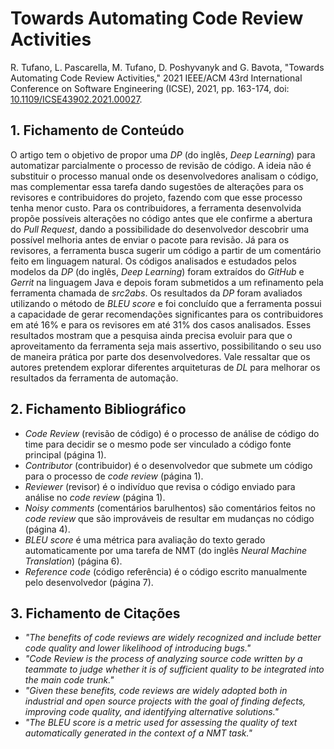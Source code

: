 # Towards Automating Code Review Activities

R. Tufano, L. Pascarella, M. Tufano, D. Poshyvanyk and G. Bavota, "Towards Automating Code Review Activities," 2021 IEEE/ACM 43rd International Conference on Software Engineering (ICSE), 2021, pp. 163-174, doi: [10.1109/ICSE43902.2021.00027](https://doi.org/10.1109/ICSE43902.2021.00027).

## 1. Fichamento de Conteúdo

O artigo tem o objetivo de propor uma _DP_ (do inglês, _Deep Learning_) para automatizar parcialmente o processo de revisão de código. A ideia não é substituir o processo manual onde os desenvolvedores analisam o código, mas complementar essa tarefa dando sugestões de alterações para os revisores e contribuidores do projeto, fazendo com que esse processo tenha menor custo. Para os contribuidores, a ferramenta desenvolvida propõe possíveis alterações no código antes que ele confirme a abertura do _Pull Request_, dando a possibilidade do desenvolvedor descobrir uma possível melhoria antes de enviar o pacote para revisão. Já para os revisores, a ferramenta busca sugerir um código a partir de um comentário feito em linguagem natural. Os códigos analisados e estudados pelos modelos da _DP_ (do inglês, _Deep Learning_) foram extraídos do _GitHub_ e _Gerrit_ na linguagem Java e depois foram submetidos a um refinamento pela ferramenta chamada de _src2abs_. Os resultados da _DP_ foram avaliados utilizando o método de _BLEU score_ e foi concluído que a ferramenta possui a capacidade de gerar recomendações significantes para os contribuidores em até 16% e para os revisores em até 31% dos casos analisados. Esses resultados mostram que a pesquisa ainda precisa evoluir para que o aproveitamento da ferramenta seja mais assertivo, possibilitando o seu uso de maneira prática por parte dos desenvolvedores. Vale ressaltar que os autores pretendem explorar diferentes arquiteturas de _DL_ para melhorar os resultados da ferramenta de automação.

## 2. Fichamento Bibliográfico

- _Code Review_ (revisão de código) é o processo de análise de código do time para decidir se o mesmo pode ser vinculado a código fonte principal (página 1).
- _Contributor_ (contribuidor) é o desenvolvedor que submete um código para o processo de _code review_ (página 1).
- _Reviewer_ (revisor) é o indivíduo que revisa o código enviado para análise no _code review_ (página 1).
- _Noisy comments_ (comentários barulhentos) são comentários feitos no _code review_ que são improváveis de resultar em mudanças no código (página 4).
- _BLEU score_ é uma métrica para avaliação do texto gerado automaticamente por uma tarefa de NMT (do inglês _Neural Machine Translation_) (página 6).
- _Reference code_ (código referência) é o código escrito manualmente pelo desenvolvedor (página 7).

## 3. Fichamento de Citações

- _"The benefits of code reviews are widely recognized and include better code quality and lower likelihood of introducing bugs."_
- _"Code Review is the process of analyzing source code written by a teammate to judge whether it is of sufficient quality to be integrated into the main code trunk."_
- _"Given these benefits, code reviews are widely adopted both in industrial and open source projects with the goal of finding defects, improving code quality, and identifying alternative solutions."_
- _"The BLEU score is a metric used for assessing the quality of text automatically generated in the context of a NMT task."_
